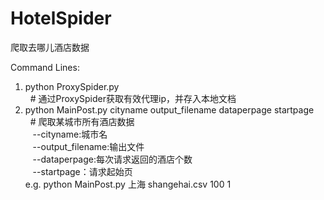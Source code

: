 # HotelSpider
爬取去哪儿酒店数据

Command Lines:
1. python ProxySpider.py  
   # 通过ProxySpider获取有效代理ip，并存入本地文档
2. python MainPost.py cityname output_filename dataperpage startpage  
   # 爬取某城市所有酒店数据  
    --cityname:城市名  
    --output_filename:输出文件  
    --dataperpage:每次请求返回的酒店个数  
    --startpage：请求起始页  
  e.g. python MainPost.py 上海 shangehai.csv 100 1
